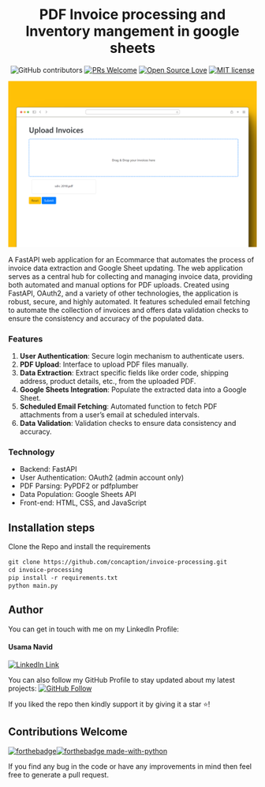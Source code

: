 <div align="center">
<h1>PDF Invoice processing and Inventory mangement in google sheets</h1>
  
![GitHub contributors](https://img.shields.io/github/contributors/concaption/invoice-processing?color=%2333d679&style=flat-square)
[![PRs Welcome](https://img.shields.io/badge/PRs-welcome-brightgreen.svg?style=flat-square)](http://makeapullrequest.com)
[![Open Source Love](https://badges.frapsoft.com/os/v1/open-source.svg?v=103)](https://github.com/ellerbrock/open-source-badges/)
[![MIT license](https://img.shields.io/badge/License-MIT-blue.svg)](https://lbesson.mit-license.org/)
</div>

![Job Board in django](/screenshot.png)

A FastAPI web application for an Ecommarce that automates the process of invoice data extraction and Google Sheet updating. The web application serves as a central hub for collecting and managing invoice data, providing both automated and manual options for PDF uploads. Created using FastAPI, OAuth2, and a variety of other technologies, the application is robust, secure, and highly automated. It features scheduled email fetching to automate the collection of invoices and offers data validation checks to ensure the consistency and accuracy of the populated data.

### Features

1. **User Authentication**: Secure login mechanism to authenticate users.
2. **PDF Upload**: Interface to upload PDF files manually.
3. **Data Extraction**: Extract specific fields like order code, shipping address, product details, etc., from the uploaded PDF.
4. **Google Sheets Integration**: Populate the extracted data into a Google Sheet.
5. **Scheduled Email Fetching**: Automated function to fetch PDF attachments from a user’s email at scheduled intervals.
6. **Data Validation**: Validation checks to ensure data consistency and accuracy.

### Technology

- Backend: FastAPI
- User Authentication: OAuth2 (admin account only)
- PDF Parsing: PyPDF2 or pdfplumber
- Data Population: Google Sheets API
- Front-end: HTML, CSS, and JavaScript


## Installation steps

Clone the Repo and install the requirements

```
git clone https://github.com/concaption/invoice-processing.git
cd invoice-processing
pip install -r requirements.txt
python main.py
```

## Author
You can get in touch with me on my LinkedIn Profile:

#### Usama Navid
[![LinkedIn Link](https://img.shields.io/badge/Connect-concaption-blue.svg?logo=linkedin&longCache=true&style=social&label=Connect
)](https://www.linkedin.com/in/concaption)

You can also follow my GitHub Profile to stay updated about my latest projects: [![GitHub Follow](https://img.shields.io/badge/Connect-concaption-blue.svg?logo=Github&longCache=true&style=social&label=Follow)](https://github.com/concaption)

If you liked the repo then kindly support it by giving it a star ⭐!

## Contributions Welcome
[![forthebadge](https://forthebadge.com/images/badges/built-with-love.svg)](#)[![forthebadge made-with-python](http://ForTheBadge.com/images/badges/made-with-python.svg)](https://www.python.org/)

If you find any bug in the code or have any improvements in mind then feel free to generate a pull request.